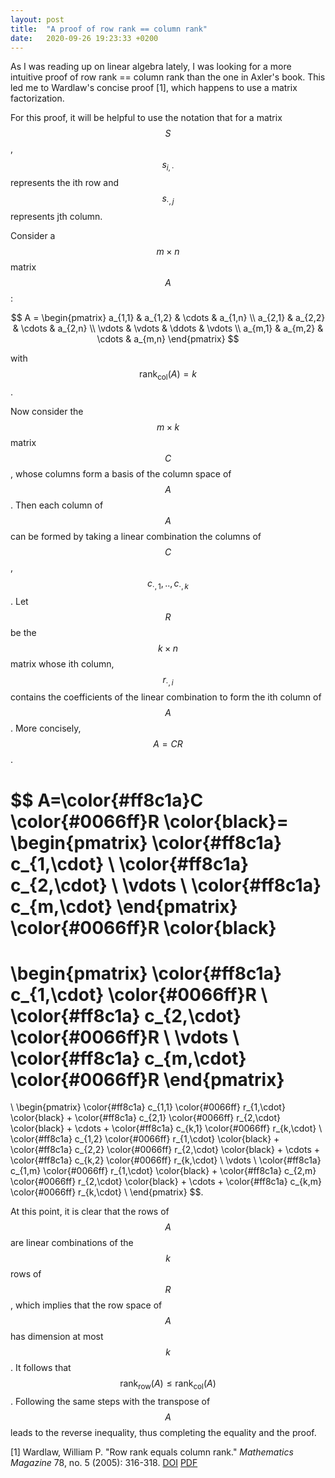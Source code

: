```yaml
---
layout: post
title:  "A proof of row rank == column rank"
date:   2020-09-26 19:23:33 +0200
---
```

As I was reading up on linear algebra lately, I was looking for a more intuitive proof of row rank == column rank than the one in Axler's book. This led me to Wardlaw's concise proof [1], which happens to use a matrix factorization.

For this proof, it will be helpful to use the notation that for a matrix $$S$$, $$s_{i, \cdot}$$ represents the ith row and $$s_{\cdot, j}$$ represents jth column.

Consider a $$m \times n$$ matrix $$A$$:

$$
A =
\begin{pmatrix}
a_{1,1} & a_{1,2} & \cdots & a_{1,n} \\
a_{2,1} & a_{2,2} & \cdots & a_{2,n} \\
\vdots  & \vdots  & \ddots & \vdots  \\
a_{m,1} & a_{m,2} & \cdots & a_{m,n}
\end{pmatrix}
$$

with $$\textrm{rank}_\textrm{col}(A) = k$$.

Now consider the $$m \times k$$ matrix $$C$$, whose columns form a basis of the column space of $$A$$. Then each column of $$A$$ can be formed by taking a linear combination the columns of $$C$$, $$c_{\cdot,1},..,c_{\cdot,k}$$. Let $$R$$ be the $$k \times n$$ matrix whose ith column, $$r_{\cdot,i}$$ contains the coefficients of the linear combination to form the ith column of $$A$$. More concisely, $$A=CR$$.

$$
A=\color{#ff8c1a}C \color{#0066ff}R \color{black}=
\begin{pmatrix}
\color{#ff8c1a}
c_{1,\cdot} \\
\color{#ff8c1a}
c_{2,\cdot} \\
\vdots  \\
\color{#ff8c1a}
c_{m,\cdot}
\end{pmatrix}
\color{#0066ff}R \color{black}
=
\begin{pmatrix}
\color{#ff8c1a}
c_{1,\cdot}
\color{#0066ff}R \\
\color{#ff8c1a}
c_{2,\cdot}
\color{#0066ff}R \\
\vdots  \\
\color{#ff8c1a}
c_{m,\cdot}
\color{#0066ff}R
\end{pmatrix}
=
\\
\begin{pmatrix}
\color{#ff8c1a}
c_{1,1}
\color{#0066ff}
r_{1,\cdot}
\color{black} +
\color{#ff8c1a}
c_{2,1}
\color{#0066ff}
r_{2,\cdot}
\color{black} +
\cdots
+
\color{#ff8c1a}
c_{k,1}
\color{#0066ff}
r_{k,\cdot}
\\
\color{#ff8c1a}
c_{1,2}
\color{#0066ff}
r_{1,\cdot}
\color{black} +
\color{#ff8c1a}
c_{2,2}
\color{#0066ff}
r_{2,\cdot}
\color{black} +
\cdots
+
\color{#ff8c1a}
c_{k,2}
\color{#0066ff}
r_{k,\cdot}
\\
\vdots  \\
\color{#ff8c1a}
c_{1,m}
\color{#0066ff}
r_{1,\cdot}
\color{black} +
\color{#ff8c1a}
c_{2,m}
\color{#0066ff}
r_{2,\cdot}
\color{black} +
\cdots
+
\color{#ff8c1a}
c_{k,m}
\color{#0066ff}
r_{k,\cdot}
\\
\end{pmatrix}
$$.

At this point, it is clear that the rows of $$A$$ are linear combinations of the $$k$$ rows of $$R$$, which implies that the row space of $$A$$ has dimension at most $$k$$. It follows that $$\textrm{rank}_\textrm{row}(A) \leq \textrm{rank}_\textrm{col}(A)$$. Following the same steps with the transpose of $$A$$ leads to the reverse inequality, thus completing the equality and the proof.


[1] Wardlaw, William P. "Row rank equals column rank." *Mathematics Magazine* 78, no. 5 (2005): 316-318. [DOI](https://doi.org/10.1080/0025570X.2005.11953364) [PDF](https://www.jstor.org/stable/pdf/30044181.pdf)
